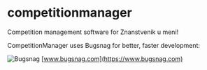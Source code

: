 # competitionmanager
Competition management software for Znanstvenik u meni!

CompetitionManager uses Bugsnag for better, faster development:

![Bugsnag](https://global-uploads.webflow.com/5c741219fd0819540590e785/5c741219fd0819856890e790_asset%2039.svg)
[www.bugsnag.com](https://www.bugsnag.com)
